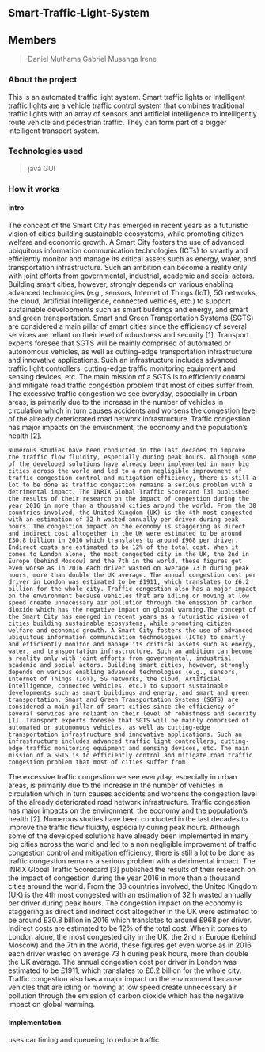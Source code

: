 ## Smart-Traffic-Light-System

## Members

> Daniel Muthama
> Gabriel Musanga
> Irene

### About the project

This is an automated traffic light system. Smart traffic lights or Intelligent traffic lights are a vehicle traffic control system that combines traditional traffic lights with an array of sensors and artificial intelligence to intelligently route vehicle and pedestrian traffic. They can form part of a bigger intelligent transport system.

### Technologies used

> java 
> GUI

### How it works

#### intro

The concept of the Smart City has emerged in recent years as a futuristic vision of cities building sustainable ecosystems, while promoting citizen welfare and economic growth. A Smart City fosters the use of advanced ubiquitous information communication technologies (ICTs) to smartly and efficiently monitor and manage its critical assets such as energy, water, and transportation infrastructure. Such an ambition can become a reality only with joint efforts from governmental, industrial, academic and social actors. Building smart cities, however, strongly depends on various enabling advanced technologies (e.g., sensors, Internet of Things (IoT), 5G networks, the cloud, Artificial Intelligence, connected vehicles, etc.) to support sustainable developments such as smart buildings and energy, and smart and green transportation. Smart and Green Transportation Systems (SGTS) are considered a main pillar of smart cities since the efficiency of several services are reliant on their level of robustness and security [1]. Transport experts foresee that SGTS will be mainly comprised of automated or autonomous vehicles, as well as cutting-edge transportation infrastructure and innovative applications. Such an infrastructure includes advanced traffic light controllers, cutting-edge traffic monitoring equipment and sensing devices, etc. The main mission of a SGTS is to efficiently control and mitigate road traffic congestion problem that most of cities suffer from.
The excessive traffic congestion we see everyday, especially in urban areas, is primarily due to the increase in the number of vehicles in circulation which in turn causes accidents and worsens the congestion level of the already deteriorated road network infrastructure. Traffic congestion has major impacts on the environment, the economy and the population’s health [2].
    
    Numerous studies have been conducted in the last decades to improve the traffic flow fluidity, especially during peak hours. Although some of the developed solutions have already been implemented in many big cities across the world and led to a non negligible improvement of traffic congestion control and mitigation efficiency, there is still a lot to be done as traffic congestion remains a serious problem with a detrimental impact. The INRIX Global Traffic Scorecard [3] published the results of their research on the impact of congestion during the year 2016 in more than a thousand cities around the world. From the 38 countries involved, the United Kingdom (UK) is the 4th most congested with an estimation of 32 h wasted annually per driver during peak hours. The congestion impact on the economy is staggering as direct and indirect cost altogether in the UK were estimated to be around £30.8 billion in 2016 which translates to around £968 per driver. Indirect costs are estimated to be 12% of the total cost. When it comes to London alone, the most congested city in the UK, the 2nd in Europe (behind Moscow) and the 7th in the world, these figures get even worse as in 2016 each driver wasted on average 73 h during peak hours, more than double the UK average. The annual congestion cost per driver in London was estimated to be £1911, which translates to £6.2 billion for the whole city. Traffic congestion also has a major impact on the environment because vehicles that are idling or moving at low speed create unnecessary air pollution through the emission of carbon dioxide which has the negative impact on global warming.The concept of the Smart City has emerged in recent years as a futuristic vision of cities building sustainable ecosystems, while promoting citizen welfare and economic growth. A Smart City fosters the use of advanced ubiquitous information communication technologies (ICTs) to smartly and efficiently monitor and manage its critical assets such as energy, water, and transportation infrastructure. Such an ambition can become a reality only with joint efforts from governmental, industrial, academic and social actors. Building smart cities, however, strongly depends on various enabling advanced technologies (e.g., sensors, Internet of Things (IoT), 5G networks, the cloud, Artificial Intelligence, connected vehicles, etc.) to support sustainable developments such as smart buildings and energy, and smart and green transportation. Smart and Green Transportation Systems (SGTS) are considered a main pillar of smart cities since the efficiency of several services are reliant on their level of robustness and security [1]. Transport experts foresee that SGTS will be mainly comprised of automated or autonomous vehicles, as well as cutting-edge transportation infrastructure and innovative applications. Such an infrastructure includes advanced traffic light controllers, cutting-edge traffic monitoring equipment and sensing devices, etc. The main mission of a SGTS is to efficiently control and mitigate road traffic congestion problem that most of cities suffer from.
    
The excessive traffic congestion we see everyday, especially in urban areas, is primarily due to the increase in the number of vehicles in circulation which in turn causes accidents and worsens the congestion level of the already deteriorated road network infrastructure. Traffic congestion has major impacts on the environment, the economy and the population’s health [2]. Numerous studies have been conducted in the last decades to improve the traffic flow fluidity, especially during peak hours. Although some of the developed solutions have already been implemented in many big cities across the world and led to a non negligible improvement of traffic congestion control and mitigation efficiency, there is still a lot to be done as traffic congestion remains a serious problem with a detrimental impact. The INRIX Global Traffic Scorecard [3] published the results of their research on the impact of congestion during the year 2016 in more than a thousand cities around the world. From the 38 countries involved, the United Kingdom (UK) is the 4th most congested with an estimation of 32 h wasted annually per driver during peak hours. The congestion impact on the economy is staggering as direct and indirect cost altogether in the UK were estimated to be around £30.8 billion in 2016 which translates to around £968 per driver. Indirect costs are estimated to be 12% of the total cost. When it comes to London alone, the most congested city in the UK, the 2nd in Europe (behind Moscow) and the 7th in the world, these figures get even worse as in 2016 each driver wasted on average 73 h during peak hours, more than double the UK average. The annual congestion cost per driver in London was estimated to be £1911, which translates to £6.2 billion for the whole city. Traffic congestion also has a major impact on the environment because vehicles that are idling or moving at low speed create unnecessary air pollution through the emission of carbon dioxide which has the negative impact on global warming.
      
#### Implementation

uses car timing and queueing to reduce traffic
